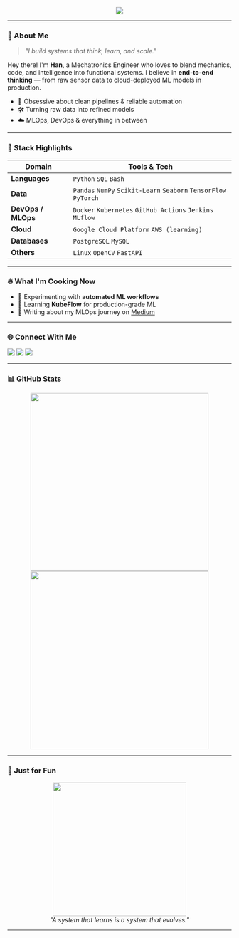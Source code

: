 <!-- Banner -->
<p align="center">
  <img src="https://readme-typing-svg.herokuapp.com?font=Fira+Code&duration=3000&pause=1000&color=00F7FF&width=435&lines=Hi+there!+I'm+Han+%F0%9F%91%8B;Mechatronics+Engineer+%2F+Data+DevOps+Enthusiast;Let%27s+build+smart+things+together+%F0%9F%A4%97" />
</p>

---

### 👋 About Me
> *"I build systems that think, learn, and scale."*

Hey there! I'm **Han**, a Mechatronics Engineer who loves to blend mechanics, code, and intelligence into functional systems. I believe in **end-to-end thinking** — from raw sensor data to cloud-deployed ML models in production.
- 🧠 Obsessive about clean pipelines & reliable automation  
- 🛠️ Turning raw data into refined models  
- ☁️ MLOps, DevOps & everything in between  

---

### 🔧 Stack Highlights
| Domain | Tools & Tech |
|--------|--------------|
| **Languages** | `Python` `SQL` `Bash` |
| **Data** | `Pandas` `NumPy` `Scikit-Learn` `Seaborn` `TensorFlow` `PyTorch` |
| **DevOps / MLOps** | `Docker` `Kubernetes` `GitHub Actions` `Jenkins` `MLflow` |
| **Cloud** | `Google Cloud Platform` `AWS (learning)` |
| **Databases** | `PostgreSQL` `MySQL` |
| **Others** | `Linux` `OpenCV` `FastAPI` |

---

### 🔥 What I'm Cooking Now
- 🧪 Experimenting with **automated ML workflows**  
- 🎯 Learning **KubeFlow** for production-grade ML  
- 📝 Writing about my MLOps journey on [Medium](https://medium.com/@hanoguz.mec.eng)

---

### 🌐 Connect With Me
<p align="left">
  <a href="https://www.linkedin.com/in/hannoguz/" target="_blank"><img src="https://img.shields.io/badge/LinkedIn-blue?style=flat&logo=linkedin&labelColor=blue" /></a>
  <a href="https://medium.com/@hanoguz.mec.eng" target="_blank"><img src="https://img.shields.io/badge/Medium-black?style=flat&logo=medium&labelColor=black" /></a>
  <a href="https://www.youtube.com/@oguzhankuser" target="_blank"><img src="https://img.shields.io/badge/YouTube-red?style=flat&logo=youtube&labelColor=red" /></a>
</p>

---

### 📊 GitHub Stats
<p align="center">
  <img src="https://github-readme-stats.vercel.app/api?username=KuserOguzHan&show_icons=true&theme=radical" width="400" />
  <img src="https://github-readme-streak-stats.herokuapp.com/?user=KuserOguzHan&theme=radical" width="400"/>
</p>

---

### 🎥 Just for Fun
<p align="center">
  <img src="https://media.giphy.com/media/f3iwJFOVOwuy7K6FFw/giphy.gif" width="300" />
  <br/>
  <em>"A system that learns is a system that evolves."</em>
</p>

---
